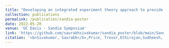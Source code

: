 ```yaml
---
title: "Developing an integrated experiment theory approach to provide new insights into heterogeneous catalysis using atomically dispersed materials"
collection: publications
permalink: /publication/sandia-poster
date: 2022-05-20
venue: 'UC Davis - Sandia Symposium'
link: 'https://github.com/saurabhsivakumar/sandia_poster/blob/main/Sandia_Symposium_Trevor_Sudheesh_Saurabh.pdf'
citation: '<b>Sivakumar, Saurabh</b>,Price, Trevor,Ethirajan,Sudheesh, Kulkarni,Ambar, and Kronawitter, Coleman.'
---
```

